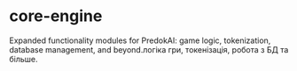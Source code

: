 # core-engine
Expanded functionality modules for PredokAI: game logic, tokenization, database management, and beyond.логіка гри, токенізація, робота з БД та більше.
